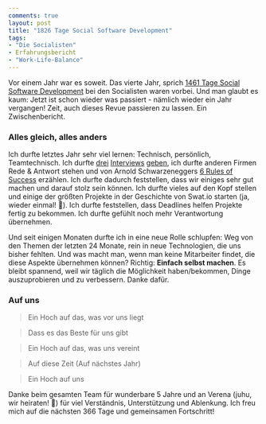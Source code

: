 ```yaml
---
comments: true
layout: post
title: "1826 Tage Social Software Development"
tags:
- "Die Socialisten"
- Erfahrungsbericht
- "Work-Life-Balance"
---
```

Vor einem Jahr war es soweit. Das vierte Jahr, sprich [1461 Tage Social Software Development](http://johannes.nagl.name/2015/1461-Tage-Social-Software-Development/) bei den Socialisten waren vorbei. Und man glaubt es kaum: Jetzt ist schon wieder was passiert - nämlich wieder ein Jahr vergangen! Zeit, auch dieses Revue passieren zu lassen. Ein Zwischenbericht.

### Alles gleich, alles anders ###

Ich durfte letztes Jahr sehr viel lernen: Technisch, persönlich, Teamtechnisch. Ich durfte [drei](https://www.bugtrackers.io/interview-swatio-johannes-nagl) [Interviews](https://www.blossom.co/blog/development-workflow-by-example-swat-io-walls-io) [geben](https://medium.com/@sharifsbeat/b7e1d1f111f#.6a0lw8aab), ich durfte anderen Firmen Rede & Antwort stehen und von Arnold Schwarzeneggers [6 Rules of Success](https://www.youtube.com/watch?v=EyhOmBPtGNM) erzählen. Ich durfte dadurch feststellen, dass wir einiges sehr gut machen und darauf stolz sein können. Ich durfte vieles auf den Kopf stellen und einige der größten Projekte in der Geschichte von Swat.io starten (ja, wieder einmal! 💪). Ich durfte feststellen, dass Deadlines helfen Projekte fertig zu bekommen. Ich durfte gefühlt noch mehr Verantwortung übernehmen.

Und seit einigen Monaten durfte ich in eine neue Rolle schlupfen: Weg von den Themen der letzten 24 Monate, rein in neue Technologien, die uns bisher fehlten. Und was macht man, wenn man keine Mitarbeiter findet, die diese Aspekte übernehmen können? Richtig: **Einfach selbst machen**. Es bleibt spannend, weil wir täglich die Möglichkeit haben/bekommen, Dinge auszuprobieren und zu verbessern. Danke dafür. 

### Auf uns ###

> Ein Hoch auf das, was vor uns liegt

> Dass es das Beste für uns gibt

> Ein Hoch auf das, was uns vereint

> Auf diese Zeit (Auf nächstes Jahr)

> Ein Hoch auf uns

Danke beim gesamten Team für wunderbare 5 Jahre und an Verena (juhu, wir heiraten! 🎉) für viel Verständnis, Unterstützung und Ablenkung. Ich freu mich auf die nächsten 366 Tage und gemeinsamen Fortschritt!
